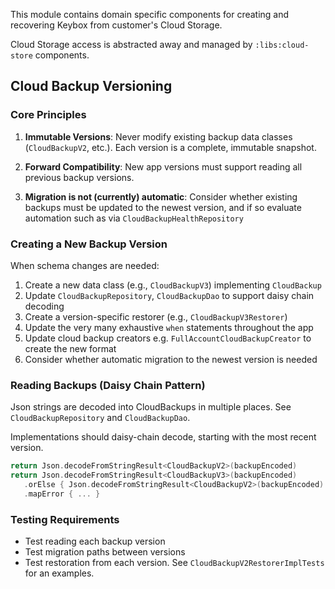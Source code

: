 This module contains domain specific components for creating and recovering Keybox from customer's Cloud Storage.

Cloud Storage access is abstracted away and managed by `:libs:cloud-store` components.

## Cloud Backup Versioning

### Core Principles

1. **Immutable Versions**: Never modify existing backup data classes (`CloudBackupV2`, etc.). Each version is a
   complete, immutable snapshot.

2. **Forward Compatibility**: New app versions must support reading all previous backup versions.

3. **Migration is not (currently) automatic**: Consider whether existing backups must be updated to the newest version, and if so evaluate automation such as via `CloudBackupHealthRepository`

### Creating a New Backup Version

When schema changes are needed:

1. Create a new data class (e.g., `CloudBackupV3`) implementing `CloudBackup`
2. Update `CloudBackupRepository`, `CloudBackupDao` to support daisy chain decoding
3. Create a version-specific restorer (e.g., `CloudBackupV3Restorer`)
4. Update the very many exhaustive `when` statements throughout the app
5. Update cloud backup creators e.g. `FullAccountCloudBackupCreator` to create the new format
6. Consider whether automatic migration to the newest version is needed

### Reading Backups (Daisy Chain Pattern)

Json strings are decoded into CloudBackups in multiple places. See `CloudBackupRepository` and `CloudBackupDao`. 

Implementations should daisy-chain decode, starting with the most recent version.

```kotlin
return Json.decodeFromStringResult<CloudBackupV2>(backupEncoded)
return Json.decodeFromStringResult<CloudBackupV3>(backupEncoded)
   .orElse { Json.decodeFromStringResult<CloudBackupV2>(backupEncoded) }
   .mapError { ... }
```

### Testing Requirements
- Test reading each backup version
- Test migration paths between versions
- Test restoration from each version. See `CloudBackupV2RestorerImplTests` for an examples. 
